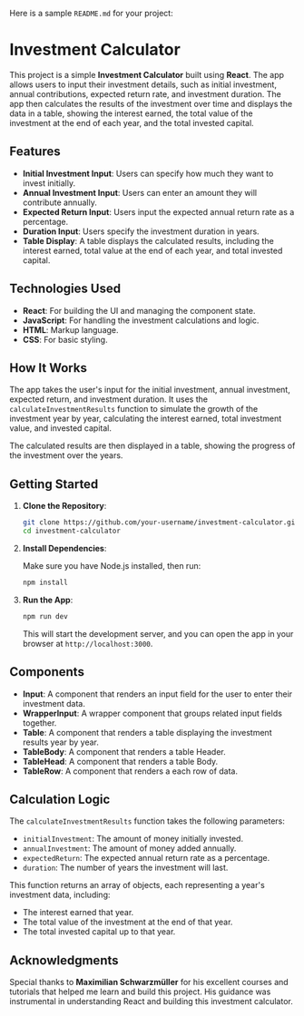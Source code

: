 Here is a sample `README.md` for your project:


# Investment Calculator

This project is a simple **Investment Calculator** built using **React**. The app allows users to input their investment details, such as initial investment, annual contributions, expected return rate, and investment duration. The app then calculates the results of the investment over time and displays the data in a table, showing the interest earned, the total value of the investment at the end of each year, and the total invested capital.

## Features

- **Initial Investment Input**: Users can specify how much they want to invest initially.
- **Annual Investment Input**: Users can enter an amount they will contribute annually.
- **Expected Return Input**: Users input the expected annual return rate as a percentage.
- **Duration Input**: Users specify the investment duration in years.
- **Table Display**: A table displays the calculated results, including the interest earned, total value at the end of each year, and total invested capital.

## Technologies Used

- **React**: For building the UI and managing the component state.
- **JavaScript**: For handling the investment calculations and logic.
- **HTML**: Markup language.
- **CSS**: For basic styling.

## How It Works

The app takes the user's input for the initial investment, annual investment, expected return, and investment duration. It uses the `calculateInvestmentResults` function to simulate the growth of the investment year by year, calculating the interest earned, total investment value, and invested capital.

The calculated results are then displayed in a table, showing the progress of the investment over the years.

## Getting Started

1. **Clone the Repository**:

   ```bash
   git clone https://github.com/your-username/investment-calculator.git
   cd investment-calculator
   ```

2. **Install Dependencies**:

   Make sure you have Node.js installed, then run:

   ```bash
   npm install
   ```

3. **Run the App**:

   ```bash
   npm run dev
   ```

   This will start the development server, and you can open the app in your browser at `http://localhost:3000`.

## Components

- **Input**: A component that renders an input field for the user to enter their investment data.
- **WrapperInput**: A wrapper component that groups related input fields together.
- **Table**: A component that renders a table displaying the investment results year by year.
- **TableBody**: A component that renders a table Header.
- **TableHead**: A component that renders a table Body.
- **TableRow**: A component that renders a each row of data.

## Calculation Logic

The `calculateInvestmentResults` function takes the following parameters:

- `initialInvestment`: The amount of money initially invested.
- `annualInvestment`: The amount of money added annually.
- `expectedReturn`: The expected annual return rate as a percentage.
- `duration`: The number of years the investment will last.

This function returns an array of objects, each representing a year's investment data, including:
- The interest earned that year.
- The total value of the investment at the end of that year.
- The total invested capital up to that year.

## Acknowledgments

Special thanks to **Maximilian Schwarzmüller** for his excellent courses and tutorials that helped me learn and build this project. His guidance was instrumental in understanding React and building this investment calculator.

